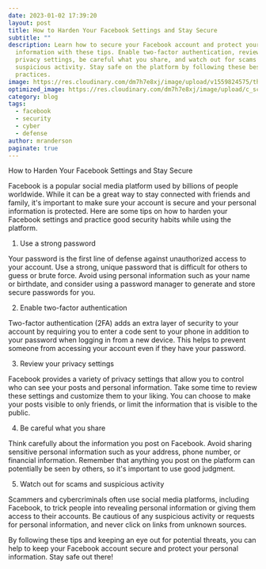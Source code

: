 ```yaml
---
date: 2023-01-02 17:39:20
layout: post
title: How to Harden Your Facebook Settings and Stay Secure
subtitle: ""
description: Learn how to secure your Facebook account and protect your personal
  information with these tips. Enable two-factor authentication, review your
  privacy settings, be careful what you share, and watch out for scams and
  suspicious activity. Stay safe on the platform by following these best
  practices.
image: https://res.cloudinary.com/dm7h7e8xj/image/upload/v1559824575/theme14_gi2ypv.jpg
optimized_image: https://res.cloudinary.com/dm7h7e8xj/image/upload/c_scale,w_380/v1559824575/theme14_gi2ypv.jpg
category: blog
tags:
  - facebook
  - security
  - cyber
  - defense
author: mranderson
paginate: true
---
```

<!--StartFragment-->

How to Harden Your Facebook Settings and Stay Secure

Facebook is a popular social media platform used by billions of people worldwide. While it can be a great way to stay connected with friends and family, it's important to make sure your account is secure and your personal information is protected. Here are some tips on how to harden your Facebook settings and practice good security habits while using the platform.

1. Use a strong password

Your password is the first line of defense against unauthorized access to your account. Use a strong, unique password that is difficult for others to guess or brute force. Avoid using personal information such as your name or birthdate, and consider using a password manager to generate and store secure passwords for you.

2. Enable two-factor authentication

Two-factor authentication (2FA) adds an extra layer of security to your account by requiring you to enter a code sent to your phone in addition to your password when logging in from a new device. This helps to prevent someone from accessing your account even if they have your password.

3. Review your privacy settings

Facebook provides a variety of privacy settings that allow you to control who can see your posts and personal information. Take some time to review these settings and customize them to your liking. You can choose to make your posts visible to only friends, or limit the information that is visible to the public.

4. Be careful what you share

Think carefully about the information you post on Facebook. Avoid sharing sensitive personal information such as your address, phone number, or financial information. Remember that anything you post on the platform can potentially be seen by others, so it's important to use good judgment.

5. Watch out for scams and suspicious activity

Scammers and cybercriminals often use social media platforms, including Facebook, to trick people into revealing personal information or giving them access to their accounts. Be cautious of any suspicious activity or requests for personal information, and never click on links from unknown sources.

By following these tips and keeping an eye out for potential threats, you can help to keep your Facebook account secure and protect your personal information. Stay safe out there!

<!--EndFragment-->